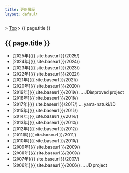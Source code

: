 ```yaml
---
title: 更新履歴
layout: default
---
```


&gt; [Top](../) &gt; {{ page.title }}

## {{ page.title }}

- [2025年]({{ site.baseurl }}/2025/)
- [2024年]({{ site.baseurl }}/2024/)
- [2023年]({{ site.baseurl }}/2023/)
- [2022年]({{ site.baseurl }}/2022/)
- [2021年]({{ site.baseurl }}/2021/)
- [2020年]({{ site.baseurl }}/2020/)
- [2019年]({{ site.baseurl }}/2019/) ... JDimproved project
- [2018年]({{ site.baseurl }}/2018/)
- [2017年]({{ site.baseurl }}/2017/) ... yama-natuki/JD
- [2015年]({{ site.baseurl }}/2015/)
- [2014年]({{ site.baseurl }}/2014/)
- [2013年]({{ site.baseurl }}/2013/)
- [2012年]({{ site.baseurl }}/2012/)
- [2011年]({{ site.baseurl }}/2011/)
- [2010年]({{ site.baseurl }}/2010/)
- [2009年]({{ site.baseurl }}/2009/)
- [2008年]({{ site.baseurl }}/2008/)
- [2007年]({{ site.baseurl }}/2007/)
- [2006年]({{ site.baseurl }}/2006/) ... JD project
